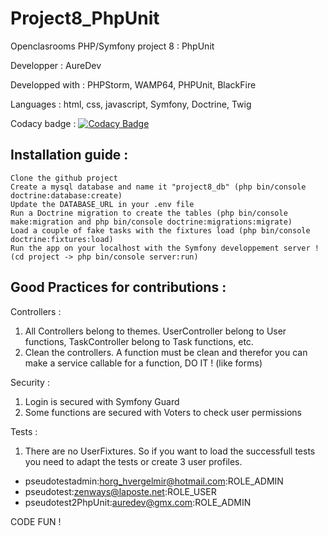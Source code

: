 # Project8_PhpUnit

Openclasrooms PHP/Symfony project 8 : PhpUnit
 
Developper : AureDev
 
Developped with : PHPStorm, WAMP64, PHPUnit, BlackFire

Languages : html, css, javascript, Symfony, Doctrine, Twig

Codacy badge : [![Codacy Badge](https://api.codacy.com/project/badge/Grade/5a6541e3097a4c2abc34ca3b57f4dd58)](https://www.codacy.com/app/Beskargam/Project8_PhpUnit?utm_source=github.com&amp;utm_medium=referral&amp;utm_content=Beskargam/Project8_PhpUnit&amp;utm_campaign=Badge_Grade)

Installation guide :
- 
    Clone the github project
    Create a mysql database and name it "project8_db" (php bin/console doctrine:database:create)
    Update the DATABASE_URL in your .env file
    Run a Doctrine migration to create the tables (php bin/console make:migration and php bin/console doctrine:migrations:migrate)
    Load a couple of fake tasks with the fixtures load (php bin/console doctrine:fixtures:load)
    Run the app on your localhost with the Symfony developpement server ! (cd project -> php bin/console server:run)

Good Practices for contributions :
- 
Controllers : 
1. All Controllers belong to themes. UserController belong to User functions, TaskController belong to Task functions, etc.
2. Clean the controllers. A function must be clean and therefor you can make a service callable for a function, DO IT ! (like forms)

Security : 
1. Login is secured with Symfony Guard
2. Some functions are secured with Voters to check user permissions

Tests : 
1. There are no UserFixtures. So if you want to load the successfull tests you need to adapt the tests or create 3 user profiles.
 - pseudotestadmin:horg_hvergelmir@hotmail.com:ROLE_ADMIN
 - pseudotest:zenways@laposte.net:ROLE_USER
 - pseudotest2PhpUnit:auredev@gmx.com:ROLE_ADMIN
 
 CODE FUN !